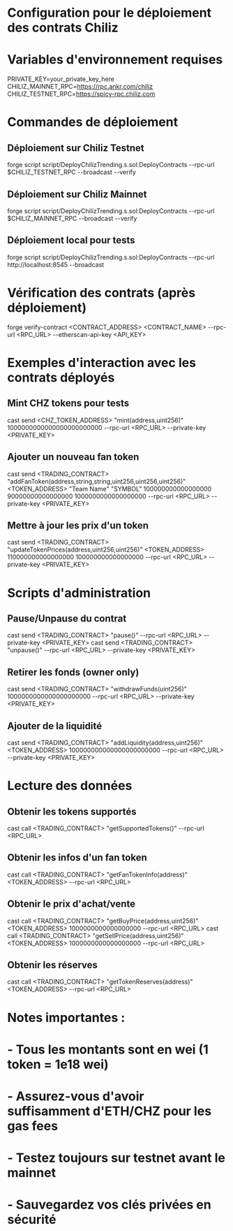 # Configuration pour le déploiement des contrats Chiliz

# Variables d'environnement requises
PRIVATE_KEY=your_private_key_here
CHILIZ_MAINNET_RPC=https://rpc.ankr.com/chiliz
CHILIZ_TESTNET_RPC=https://spicy-rpc.chiliz.com

# Commandes de déploiement

## Déploiement sur Chiliz Testnet
forge script script/DeployChilizTrending.s.sol:DeployContracts --rpc-url $CHILIZ_TESTNET_RPC --broadcast --verify

## Déploiement sur Chiliz Mainnet  
forge script script/DeployChilizTrending.s.sol:DeployContracts --rpc-url $CHILIZ_MAINNET_RPC --broadcast --verify

## Déploiement local pour tests
forge script script/DeployChilizTrending.s.sol:DeployContracts --rpc-url http://localhost:8545 --broadcast

# Vérification des contrats (après déploiement)
forge verify-contract <CONTRACT_ADDRESS> <CONTRACT_NAME> --rpc-url <RPC_URL> --etherscan-api-key <API_KEY>

# Exemples d'interaction avec les contrats déployés

## Mint CHZ tokens pour tests
cast send <CHZ_TOKEN_ADDRESS> "mint(address,uint256)" <RECIPIENT> 1000000000000000000000000 --rpc-url <RPC_URL> --private-key <PRIVATE_KEY>

## Ajouter un nouveau fan token
cast send <TRADING_CONTRACT> "addFanToken(address,string,string,uint256,uint256,uint256)" <TOKEN_ADDRESS> "Team Name" "SYMBOL" 100000000000000000 90000000000000000 1000000000000000000 --rpc-url <RPC_URL> --private-key <PRIVATE_KEY>

## Mettre à jour les prix d'un token
cast send <TRADING_CONTRACT> "updateTokenPrices(address,uint256,uint256)" <TOKEN_ADDRESS> 110000000000000000 100000000000000000 --rpc-url <RPC_URL> --private-key <PRIVATE_KEY>

# Scripts d'administration

## Pause/Unpause du contrat
cast send <TRADING_CONTRACT> "pause()" --rpc-url <RPC_URL> --private-key <PRIVATE_KEY>
cast send <TRADING_CONTRACT> "unpause()" --rpc-url <RPC_URL> --private-key <PRIVATE_KEY>

## Retirer les fonds (owner only)
cast send <TRADING_CONTRACT> "withdrawFunds(uint256)" 1000000000000000000000 --rpc-url <RPC_URL> --private-key <PRIVATE_KEY>

## Ajouter de la liquidité
cast send <TRADING_CONTRACT> "addLiquidity(address,uint256)" <TOKEN_ADDRESS> 100000000000000000000000 --rpc-url <RPC_URL> --private-key <PRIVATE_KEY>

# Lecture des données

## Obtenir les tokens supportés
cast call <TRADING_CONTRACT> "getSupportedTokens()" --rpc-url <RPC_URL>

## Obtenir les infos d'un fan token
cast call <TRADING_CONTRACT> "getFanTokenInfo(address)" <TOKEN_ADDRESS> --rpc-url <RPC_URL>

## Obtenir le prix d'achat/vente
cast call <TRADING_CONTRACT> "getBuyPrice(address,uint256)" <TOKEN_ADDRESS> 1000000000000000000 --rpc-url <RPC_URL>
cast call <TRADING_CONTRACT> "getSellPrice(address,uint256)" <TOKEN_ADDRESS> 1000000000000000000 --rpc-url <RPC_URL>

## Obtenir les réserves
cast call <TRADING_CONTRACT> "getTokenReserves(address)" <TOKEN_ADDRESS> --rpc-url <RPC_URL>

# Notes importantes :
# - Tous les montants sont en wei (1 token = 1e18 wei)
# - Assurez-vous d'avoir suffisamment d'ETH/CHZ pour les gas fees
# - Testez toujours sur testnet avant le mainnet
# - Sauvegardez vos clés privées en sécurité
